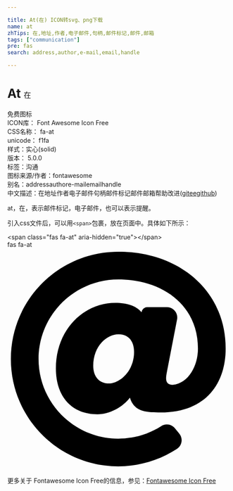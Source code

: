 ```yaml
---

title: At(在) ICON转svg、png下载
name: at
zhTips: 在,地址,作者,电子邮件,句柄,邮件标记,邮件,邮箱
tags: ["communication"]
pre: fas
search: address,author,e-mail,email,handle

---
```


# At  <small style="font-size: 60%;font-weight: 100">在</small>


<div class="detail-page">
<p>
<span><span class="badge-success badge">免费图标</span> </span>
<br/>
<span>
ICON库：
<span class="badge-secondary badge">Font Awesome Icon Free</span> 
</span>
<br/>
<span>
CSS名称：
<span class="badge-secondary badge">fa-at</span> 
</span>
<br/>
<span>
unicode：
<span class="badge-secondary badge">f1fa</span> 
<copy-btn content='f1fa' btn-title=""></copy-btn>
<copy-btn :content='String.fromCodePoint(parseInt("f1fa", 16))' btn-title="复制U"></copy-btn>
</span><br/><span>样式：<span class="badge-light badge">实心(solid)</span></span>
<br/>
<span>
版本：
<span class="badge-secondary badge">5.0.0</span> 
</span><br/><span>标签：<span class="badge-light badge"><router-link to="/tags/communication.html">沟通</router-link></span></span>
<br/>
<span>图标来源/作者：<span class="badge-light badge">fontawesome</span></span> 
<br/>
<span>别名：<span class="badge-light badge">address</span><span class="badge-light badge">author</span><span class="badge-light badge">e-mail</span><span class="badge-light badge">email</span><span class="badge-light badge">handle</span></span><br/><span class="zh-detail">中文描述：<span class="badge-primary badge">在</span><span class="badge-primary badge">地址</span><span class="badge-primary badge">作者</span><span class="badge-primary badge">电子邮件</span><span class="badge-primary badge">句柄</span><span class="badge-primary badge">邮件标记</span><span class="badge-primary badge">邮件</span><span class="badge-primary badge">邮箱</span><span class="help-link"><span>帮助改进</span>(<a href="https://gitee.com/liuwave/icon-helper/edit/master/json/fontawesome/solid/at.json" target="_blank" rel="noopener noreferrer">gitee</a><a href="https://github.com/liuwave/icon-helper/edit/master/json/fontawesome/solid/at.json" target="_blank" rel="noopener noreferrer">github</a></span>)</span><br/>
</p>
</div><div class="description description alert alert-light">at，在，表示邮件标记，电子邮件，也可以表示提醒。</div>
<div class="alert alert-dark">
  <i class="fas fa-at fa-xs"></i>
  <i class="fas fa-at fa-sm"></i>
  <i class="fas fa-at fa-lg"></i>
  <i class="fas fa-at fa-2x"></i>
  <i class="fas fa-at fa-3x"></i>
  <i class="fas fa-at fa-5x"></i>
  <i class="fas fa-at fa-7x"></i>
</div>
<div>
  <p>引入css文件后，可以用<code>&lt;span&gt;</code>包裹，放在页面中。具体如下所示：    
  </p>
  <div class="alert alert-primary" style="font-size: 14px">
    &lt;span class="fas fa-at" aria-hidden="true"&gt;&lt;/span&gt;
    <copy-btn content='<span class="fas fa-at" aria-hidden="true"></span>'></copy-btn>
  </div>
  <div class="alert alert-secondary">
    <i class="fas fa-at"
    style="font-size: 24px"
    aria-hidden="true"></i> fas fa-at
    <copy-btn content="fas fa-at" btn-title="复制图标名称"></copy-btn>
  </div>
</div>
<div id="svg" class="svg-wrap">
<svg xmlns="http://www.w3.org/2000/svg" viewBox="0 0 512 512"><path d="M256 8C118.941 8 8 118.919 8 256c0 137.059 110.919 248 248 248 48.154 0 95.342-14.14 135.408-40.223 12.005-7.815 14.625-24.288 5.552-35.372l-10.177-12.433c-7.671-9.371-21.179-11.667-31.373-5.129C325.92 429.757 291.314 440 256 440c-101.458 0-184-82.542-184-184S154.542 72 256 72c100.139 0 184 57.619 184 160 0 38.786-21.093 79.742-58.17 83.693-17.349-.454-16.91-12.857-13.476-30.024l23.433-121.11C394.653 149.75 383.308 136 368.225 136h-44.981a13.518 13.518 0 0 0-13.432 11.993l-.01.092c-14.697-17.901-40.448-21.775-59.971-21.775-74.58 0-137.831 62.234-137.831 151.46 0 65.303 36.785 105.87 96 105.87 26.984 0 57.369-15.637 74.991-38.333 9.522 34.104 40.613 34.103 70.71 34.103C462.609 379.41 504 307.798 504 232 504 95.653 394.023 8 256 8zm-21.68 304.43c-22.249 0-36.07-15.623-36.07-40.771 0-44.993 30.779-72.729 58.63-72.729 22.292 0 35.601 15.241 35.601 40.77 0 45.061-33.875 72.73-58.161 72.73z"/></svg>
</div>
<detail full-name='fa-at'></detail>
    
<div><p>更多关于  Fontawesome Icon Free的信息，参见：<a target="_blank" href="https://iconhelper.cn/fontawesome.html">Fontawesome Icon Free</a>
</p></div>
